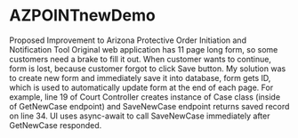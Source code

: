 # AZPOINTnewDemo
Proposed Improvement to Arizona Protective Order Initiation and Notification Tool
Original web application has 11 page long form, so some customers need a brake to fill it out. When customer wants to continue, form is lost, because customer forgot to click Save button.
My solution was to create new form and immediately save it into database, form gets ID, which is used to automatically update form at the end of each page. 
For example,  line 19 of Court Controller creates instance of Case class (inside of GetNewCase endpoint) and SaveNewCase endpoint returns saved record on line 34. UI uses async-await to call SaveNewCase immediately after GetNewCase responded.
